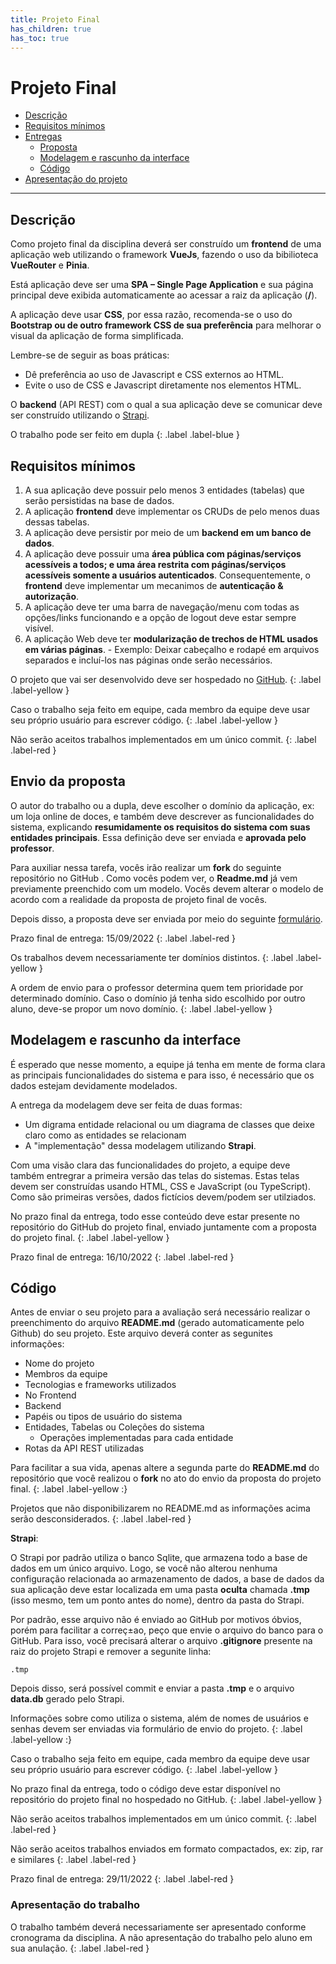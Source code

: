 ```yaml
---
title: Projeto Final
has_children: true
has_toc: true
---
```


# Projeto Final

* [Descrição](#desc)
* [Requisitos mínimos](#req)
* [Entregas](#entregas)
  * [Proposta](#envio1)
  * [Modelagem e rascunho da interface](#envio2)
  * [Código](#envio3)
* [Apresentação do projeto](#apresentacao)

---

## Descrição <a name="desc"></a>

Como projeto final da disciplina deverá ser construído um **frontend** de uma aplicação web utilizando o framework **VueJs**, fazendo o uso da bibilioteca **VueRouter** e **Pinia**. 

Está aplicação deve ser uma **SPA – Single Page Application** e sua página principal deve exibida automaticamente ao acessar a raiz da aplicação (**/**).

A aplicação deve usar **CSS**, por essa razão, recomenda-se o uso do **Bootstrap ou de outro framework CSS de sua preferência** para melhorar o visual da aplicação de forma simplificada.

Lembre-se de seguir as boas práticas:

  - Dê preferência ao uso de Javascript e CSS externos ao HTML.
  - Evite o uso de CSS e Javascript diretamente nos elementos HTML.   

O **backend** (API REST) com o qual a sua aplicação deve se comunicar deve ser construído utilizando o <a href="http://strapi.io" target="_blank">Strapi</a>.

O trabalho pode ser feito em dupla
{: .label .label-blue }

## Requisitos mínimos <a name="req"></a>

  1. A sua aplicação deve possuir pelo menos 3 entidades (tabelas) que serão persistidas na base de dados.
  2. A aplicação **frontend** deve implementar os CRUDs de pelo menos duas dessas tabelas.
  3. A aplicação deve persistir por meio de um **backend em um banco de dados**. 
  4. A aplicação deve possuir uma **área pública com páginas/serviços acessíveis a todos; e uma área restrita com páginas/serviços acessíveis somente a usuários autenticados**. Consequentemente, o **frontend** deve implementar um mecanimos de **autenticação & autorização**.
  5. A aplicação deve ter uma barra de navegação/menu com todas as opções/links funcionando e a opção de logout deve estar sempre visível.
  6. A aplicação Web deve ter **modularização de trechos de HTML usados em várias páginas**. 
    - Exemplo: Deixar cabeçalho e rodapé em arquivos separados e incluí-los nas páginas onde serão necessários.
  
O projeto que vai ser desenvolvido deve ser hospedado no <a href="http://www.github.com" target="_blank">GitHub</a>.
{: .label .label-yellow }

Caso o trabalho seja feito em equipe, cada membro da equipe deve usar seu próprio usuário para escrever código.
{: .label .label-yellow }

Não serão aceitos trabalhos implementados em um único commit.
{: .label .label-red }


## Envio da proposta <a name="envio1"></a>

O autor do trabalho ou a dupla, deve escolher o domínio da aplicação, ex: um loja online de doces, e também deve descrever as funcionalidades do sistema, explicando **resumidamente os requisitos do sistema com suas entidades principais**. Essa definição deve ser enviada e **aprovada pelo professor**. 

Para auxiliar nessa tarefa, vocês irão realizar um **fork** do seguinte repositório no GitHub <a href="" target="_blank"></a>. Como vocês podem ver, o **Readme.md** já vem previamente preenchido com um modelo. Vocês devem alterar o modelo de acordo com a realidade da proposta de projeto final de vocês.

Depois disso, a proposta deve ser enviada por meio do seguinte <a href="https://forms.gle/sh6PbCHQBMVSQYAu7" target="_blank">formulário</a>.

Prazo final de entrega: 15/09/2022
{: .label .label-red }

Os trabalhos devem necessariamente ter domínios distintos. 
{: .label .label-yellow }

A ordem de envio para o professor determina quem tem prioridade por determinado domínio. Caso o domínio já tenha sido escolhido por outro aluno, deve-se propor um novo domínio.
{: .label .label-yellow }

## Modelagem e rascunho da interface <a name="envio2"></a>

É esperado que nesse momento, a equipe já tenha em mente de forma clara as principais funcionalidades do sistema e para isso, é necessário que os dados estejam devidamente modelados.

A entrega da modelagem deve ser feita de duas formas:
  - Um digrama entidade relacional ou um diagrama de classes que deixe claro como as entidades se relacionam
  - A "implementação" dessa modelagem utilizando **Strapi**.

Com uma visão clara das funcionalidades do projeto, a equipe deve também entregrar a primeira versão das telas do sistemas. Estas telas devem ser construídas usando HTML, CSS e JavaScript (ou TypeScript). Como são primeiras versões, dados fictícios devem/podem ser utilziados.

No prazo final da entrega, todo esse conteúdo deve estar presente no repositório do GitHub do projeto final, enviado juntamente com a proposta do projeto final.
{: .label .label-yellow }


Prazo final de entrega: 16/10/2022
{: .label .label-red }

## Código <a name="envio3"></a>

Antes de enviar o seu projeto para a avaliação será necessário realizar o preenchimento do arquivo **README.md** (gerado automaticamente pelo Github)  do seu projeto.
Este arquivo deverá conter as segunites informações:

- Nome do projeto
- Membros da equipe
-  Tecnologias e frameworks utilizados
  - No Frontend
  - Backend
- Papéis ou tipos de usuário do sistema
- Entidades, Tabelas ou Coleções do sistema
  - Operações implementadas para cada entidade
-  Rotas da API REST utilizadas


Para facilitar a sua vida, apenas altere a segunda parte do **README.md** do repositório que você realizou o **fork** no ato do envio da proposta do projeto final.
{: .label .label-yellow :}

Projetos que não disponibilizarem no README.md as informações acima serão desconsiderados.
{: .label .label-red }


**Strapi**:

O Strapi por padrão utiliza o banco Sqlite, que armazena todo a base de dados em um único arquivo. Logo, se você não alterou nenhuma configuração relacionada ao armazenamento de dados, a base de dados da sua aplicação deve estar localizada em uma pasta **oculta** chamada **.tmp** (isso mesmo, tem um ponto antes do nome), dentro da pasta do Strapi.

Por padrão, esse arquivo não é enviado ao GitHub por motivos óbvios, porém para facilitar a correç±ao, peço que envie o arquivo do banco para o GitHub. Para isso, você precisará alterar o arquivo **.gitignore** presente na raiz do projeto Strapi e remover a segunite linha:

```
.tmp
```

Depois disso, será possível commit e enviar a pasta **.tmp** e o arquivo **data.db** gerado pelo Strapi.


Informações sobre como utiliza o sistema, além de nomes de usuários e senhas devem ser enviadas via formulário de envio do projeto.
{: .label .label-yellow :}

Caso o trabalho seja feito em equipe, cada membro da equipe deve usar seu próprio usuário para escrever código.
{: .label .label-yellow }

No prazo final da entrega, todo o código deve estar disponível no repositório do projeto final no hospedado no GitHub.
{: .label .label-yellow }

Não serão aceitos trabalhos implementados em um único commit.
{: .label .label-red }

Não serão aceitos trabalhos enviados em formato compactados, ex: zip, rar e similares
{: .label .label-red }

Prazo final de entrega: 29/11/2022
{: .label .label-red }

### Apresentação do trabalho <a name="apresentacao"></a>

O trabalho também deverá necessariamente ser apresentado conforme cronograma da disciplina. A não apresentação do trabalho pelo aluno em sua anulação.
{: .label .label-red }
